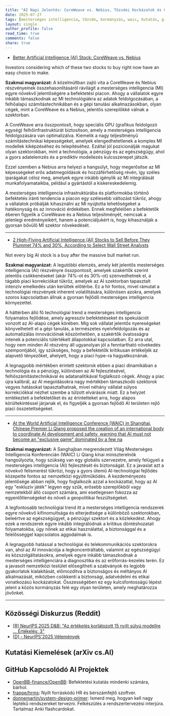 ```yaml
---
title: "AI Napi Jelentés: CoreWeave vs. Nebius, Tőzsdei Kockázatok és Globális AI Irányítás (2025-07-27)"
date: 2025-07-27
tags: [mesterséges intelligencia, tőzsde, kormányzás, waic, kutatás, github]
layout: single
author_profile: false
read_time: true
comments: false
share: true
---
```


- [Better Artificial Intelligence (AI) Stock: CoreWeave vs. Nebius](https://www.fool.com/investing/2025/07/26/better-artificial-intelligence-ai-stock-coreweave/)

Investors considering which of these two stocks to buy right now have an easy choice to make.

**Szakmai magyarázat:**
A közelmúltban zajló vita a CoreWeave és Nebius részvényeinek összehasonlításáról rávilágít a mesterséges intelligencia (MI) egyre növekvő jelentőségére a befektetési piacon. Ahogy a vállalatok egyre inkább támaszkodnak az MI technológiákra az adatok feldolgozásában, a felhőalapú számítástechnikában és a gépi tanulási alkalmazásokban, olyan cégek, mint a CoreWeave és a Nebius, jelentős szereplőkké válnak a szektorban.

A CoreWeave arra összpontosít, hogy speciális GPU (grafikus feldolgozó egység) felhőinfrastruktúrát biztosítson, amely a mesterséges intelligencia feldolgozására van optimalizálva. Kiemelik a nagy teljesítményű számítástechnikai képességeket, amelyek elengedhetetlenek a komplex MI modellek kiképzéséhez és telepítéséhez. Ezáltal jól pozicionálják magukat olyan szektorokban, mint a technológia, a pénzügy és az egészségügy, ahol a gyors adatelemzés és a prediktív modellezés kulcsszerepet játszik.

Ezzel szemben a Nebius arra helyezi a hangsúlyt, hogy megerősítse az MI képességeket erős adatmegoldások és hozzáférhetőség révén, így széles iparágakat céloz meg, amelyek egyre inkább igénylik az MI integrálását munkafolyamataikba, például a gyártástól a kiskereskedelemig.

A mesterséges intelligencia infrastruktúrába és platformokba történő befektetés iránti tendencia a piacon egy szélesebb változást tükröz, ahogy a vállalatok próbálják kihasználni az MI nyújtotta lehetőségeket a hatékonyság és az innováció érdekében. Ennek megfelelően a befektetők éberen figyelik a CoreWeave és a Nebius teljesítményét, nemcsak a jelenlegi eredményeikért, hanem a potenciáljukért is, hogy kihasználják a gyorsan bővülő MI szektor növekedését.

---
- [2 High-Flying Artificial Intelligence (AI) Stocks to Sell Before They Plummet 74% and 30%, According to Select Wall Street Analysts](https://finance.yahoo.com/news/2-high-flying-artificial-intelligence-201500744.html)

Not every big AI stock is a buy after the massive bull market run.

**Szakmai magyarázat:**
A legutóbbi elemzés, amely két jelentős mesterséges intelligencia (AI) részvényre összpontosít, amelyek szakértők szerint jelentős csökkenéseket (akár 74%-ot és 30%-ot) szenvedhetnek el, a tágabb piaci korrekciókat tükröz, amelyek az AI szektorban tapasztalt intenzív emelkedés után kerültek előtérbe. Ez a hír fontos, mivel rámutat a technológiai részvények inherent volatilitására, különösen azokra, amelyek szoros kapcsolatban állnak a gyorsan fejlődő mesterséges intelligencia környezettel.

A háttérben álló fő technológiai trend a mesterséges intelligencia folyamatos fejlődése, amely agresszív befektetéseket és spekulációt vonzott az AI-alapú cégek körében. Míg sok vállalat jelentős nyereségeket könyvelhetett el a gépi tanulás, a természetes nyelvfeldolgozás és az automatizálás innovációinak köszönhetően, a szakértők óvatosságra intenek a potenciális túlértékelt állapotokkal kapcsolatban. Ez arra utal, hogy nem minden AI részvény áll ugyanolyan jól a fenntartható növekedés szempontjából, így szükséges, hogy a befektetők kritikusan értékeljék az alapvető tényezőket, ahelyett, hogy a piaci hype-ra hagyatkoznának.

A legnagyobb mértékben érintett szektorok ebben a piaci dinamikában a technológia és a pénzügy, különösen az AI fejlesztésével, felhőszámítástechnikával és adatanalitikával foglalkozó cégek. Ahogy a piac újra kalibrál, az AI megoldásokra nagy mértékben támaszkodó szektorok vegyes hatásokat tapasztalhatnak, mivel néhány vállalat súlyos korrekciókkal nézhet szembe a túlzott elvárások miatt. Ez a helyzet emlékezteti a befektetőket és az érintetteket arra, hogy alapos körültekintéssel járjanak el, és figyeljék a gyorsan fejlődő AI területen rejlő piaci összetettségeket.

---
- [At the World Artificial Intelligence Conference (WAIC) in Shanghai, Chinese Premier Li Qiang proposed the creation of an international body to coordinate AI development and safety, warning that AI must not become an "exclusive game" dominated by a few na](https://www.linkedin.com/posts/analytics-india-magazine_at-the-world-artificial-intelligence-conference-activity-7355091214246858752-2AJv)



**Szakmai magyarázat:**
A Sanghajban megrendezett Világ Mesterséges Intelligencia Konferencián (WAIC) Li Qiang kínai miniszterelnök hangsúlyozta, hogy szükség van egy globális szervezetre, amely felügyeli a mesterséges intelligencia (AI) fejlesztését és biztonságát. Ez a javaslat azt a növekvő felismerést tükrözi, hogy a gyors ütemű AI-technológiai fejlődés közepette fontos az nemzetközi együttműködés. A kezdeményezés jelentősége abban rejlik, hogy foglalkozik azzal a kockázattal, hogy az AI egy "exkluzív játék" legyen egy szűk, erősebb szereplőkből vagy nemzetekből álló csoport számára, ami esetlegesen fokozza az egyenlőtlenségeket és növeli a geopolitikai feszültségeket.

A legfontosabb technológiai trend itt a mesterséges intelligencia rendszerek egyre növekvő kifinomultsága és elterjedtsége a különböző szektorokban, beleértve az egészségügyet, a pénzügyi szektort és a közlekedést. Ahogy ezek a rendszerek egyre inkább integrálódnak a kritikus döntéshozatali folyamatokba, úgy nőnek az etikai használattal, a biztonsággal és a felelősséggel kapcsolatos aggodalmak is.

A legnagyobb hatással a technológiai és telekommunikációs szektorokra van, ahol az AI innovációja a legkoncentráltabb, valamint az egészségügyi és közszolgáltatásokra, amelyek egyre inkább támaszkodnak a mesterséges intelligenciára a diagnosztika és az erőforrás-kezelés terén. Ez a javasolt nemzetközi testület elősegítheti a szabványok és legjobb gyakorlatok kialakítását, előmozdítva a biztonságos és méltányos AI alkalmazását, miközben csökkenti a biztonsági, adatvédelmi és etikai vonatkozású kockázatokat. Összességében ez egy kulcsfontosságú lépést jelent a közös kormányzás felé egy olyan területen, amely meghatározza jövőnket.

---
## Közösségi Diskurzus (Reddit)
- [[R] NeurIPS 2025 D&B: "Az értékelés korlátozott 15 nyílt súlyú modellre ... Értékelés: 3"](https://www.reddit.com/r/MachineLearning/comments/1m95ej0/r_neurips_2025_db_the_evaluation_is_limited_to_15/)
- [[D] - NeurIPS'2025 Vélemények](https://www.reddit.com/r/MachineLearning/comments/1m74ugv/d_neurips2025_reviews/)

## Kutatási Kiemelések (arXiv cs.AI)

## GitHub Kapcsolódó AI Projektek
- [OpenBB-finance/OpenBB](OpenBB-finance/OpenBB): Befektetési kutatás mindenki számára, bárhol.
- [frappe/hrms](frappe/hrms): Nyílt forráskódú HR és bérszámfejtő szoftver.
- [donnemartin/system-design-primer](donnemartin/system-design-primer): Ismerd meg, hogyan kell nagy léptékű rendszereket tervezni. Felkészülés a rendszertervezési interjúra. Tartalmaz Anki flashcardokat.
